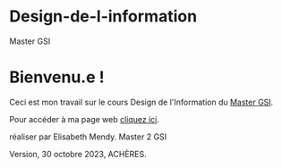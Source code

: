 # Design-de-l-information
Master GSI
# Bienvenu.e !

Ceci est mon travail sur le cours Design de l'Information du  [Master GSI](https://humanites-numeriques.univ-paris8.fr/-Master-G-S-I-).

Pour accéder à ma page web  [cliquez ici](file:///Users/user/Desktop/Elisabeth%20Cours%20design%20de%20l'info/index.html).

réaliser par Elisabeth Mendy.
Master 2 GSI

Version, 30 octobre 2023, ACHÈRES.
